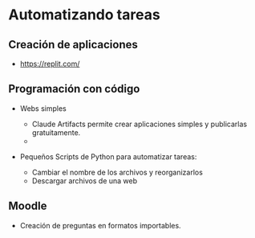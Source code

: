# Automatizando tareas

## Creación de aplicaciones

- https://replit.com/

## Programación con código

- Webs simples
    - Claude Artifacts permite crear aplicaciones simples y publicarlas gratuitamente.
    - 



    

- Pequeños Scripts de Python para automatizar tareas:
    - Cambiar el nombre de los archivos y reorganizarlos
    - Descargar archivos de una web

## Moodle

- Creación de preguntas en formatos importables.